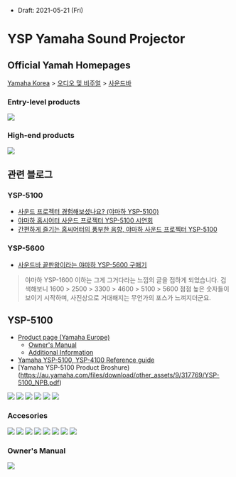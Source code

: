 * Draft: 2021-05-21 (Fri)

# YSP Yamaha Sound Projector

## Official Yamah Homepages
[Yamaha Korea](https://kr.yamaha.com/index.html) > [오디오 및 비주얼](https://kr.yamaha.com/ko/products/audio_visual/index.html) > [사운드바](https://kr.yamaha.com/ko/products/audio_visual/sound_bar/index.html)

### Entry-level products
<img src='images/yamaha_korea-sound_bar-products-1.png'>

### High-end products
<img src='images/yamaha_korea-sound_bar-products-1.png'>

## 관련 블로그
### YSP-5100
* [사운드 프로젝터 경험해보셨나요? (야마하 YSP-5100)](https://brucemoon.net/m/1198141684)
* [야마하 홈시어터 사운드 프로젝터  YSP-5100 시연회](https://m.blog.naver.com/PostView.nhn?blogId=mydecotree&logNo=100115694477&proxyReferer=https:%2F%2Fm.search.naver.com%2Fsearch.naver%3Fsm%3Dmtp_sly.hst%26where%3Dm%26query%3Dysp-5100%26acr%3D1)
* [간편하게 즐기는 홈씨어터의 풍부한 음향, 야마하 사운드 프로젝터 YSP-5100](https://lazion.com/m/2512059)
### YSP-5600
* [사운드바 끝판왕이라는 야마하 YSP-5600 구매기](https://m.blog.naver.com/jsj083011/221177691346)
> 야마하 YSP-1600 이하는 그게 그거다라는 느낌의 글을 접하게 되었습니다. 검색해보니 1600 > 2500 > 3300 > 4600 > 5100 > 5600 점점 높은 숫자들이 보이기 시작하며, 사진상으로 거대해지는 무언가의 포스가 느껴지더군요.

## YSP-5100
* [Product page (Yamaha Europe)](https://europe.yamaha.com/en/products/audio_visual/sound_bar/ysp-5100/downloads.html)
  * [Owner's Manual](https://europe.yamaha.com/files/download/other_assets/5/314405/YSP-5100_4100_om_en2-1.pdf)
  * [Additional Information](https://europe.yamaha.com/files/download/other_assets/1/321381/YSP4100_5100_Additional_Information.pdf)
* [Yamaha YSP-5100, YSP-4100 Reference guide](https://manualzz.com/doc/50950913/yamaha-ysp-5100-quick-reference-guide)
* [Yamaha YSP-5100 Product Broshure)(https://au.yamaha.com/files/download/other_assets/9/317769/YSP-5100_NPB.pdf)

<img src='images/ysp-5100-1.png'>

<img src='images/ysp-5100-2.png'>

<img src='images/ysp-5100--3.png'>

<img src='images/ysp-5100-4.png'>

<img src='images/ysp-5100-5.png'>

<img src='images/ysp-5100-6.png'>

### Accesories
<img src='images/ysp-5100-accessories-1.png'>

<img src='images/ysp-5100-accessories-2.png'>

<img src='images/ysp-5100-accessories-3.png'>

<img src='images/ysp-5100-accessories-4.png'>

<img src='images/ysp-5100-accessories-5.png'>

<img src='images/ysp-5100-accessories-6.png'>

<img src='images/ysp-5100-accessories-7.png'>

<img src='images/ysp-5100-accessories-8.png'>

### Owner's Manual

<img src='images/ysp-5100-owners_manual-1.png'>
